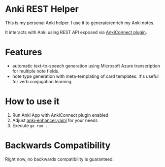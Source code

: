 # Anki REST Helper

This is my personal Anki helper. I use it to generate/enrich my Anki notes.

It interacts with Anki using REST API exposed via [AnkiConnect plugin](https://github.com/FooSoft/anki-connect). 

# Features

- automatic text-to-speech generation using Microsoft Azure transcription 
  for multiple note fields.
- note type generation with meta-templating of card templates.
  It's useful for verb conjugation learning.

# How to use it

1. Run Anki App with AnkiConnect plugin enabled
2. Adjust [anki-enhancer.yaml](./anki-enhancer.yaml) for your needs
3. Execute `go run .`

# Backwards Compatibility

Right now, no backwards compatibility is guaranteed.